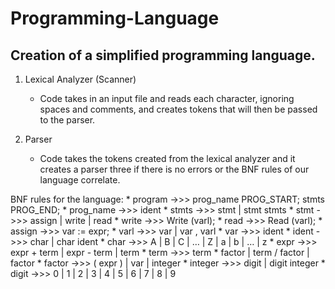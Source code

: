# Programming-Language
## Creation of a simplified programming language.
1. Lexical Analyzer (Scanner)

    * Code takes in an input file and reads each character, ignoring spaces and comments, and creates tokens that will then be passed to the parser.
    
2. Parser

    * Code takes the tokens created from the lexical analyzer and it creates a parser three if there is no errors or the BNF rules of our language correlate.

BNF rules for the language:
    * program   ->>> prog_name PROG_START; stmts PROG_END;
    * prog_name ->>> ident
    * stmts     ->>> stmt | stmt stmts
    * stmt      ->>> assign | write | read
    * write     ->>> Write (varl);
    * read      ->>> Read (varl);
    * assign    ->>> var := expr;
    * varl      ->>> var | var , varl
    * var       ->>> ident
    * ident     ->>> char | char ident
    * char      ->>> A | B | C | … | Z | a | b | … | z
    * expr      ->>> expr + term | expr - term | term
    * term      ->>> term * factor | term / factor | factor
    * factor    ->>> ( expr ) | var | integer
    * integer   ->>> digit | digit integer
    * digit     ->>> 0 | 1 | 2 | 3 | 4 | 5 | 6 | 7 | 8 | 9
